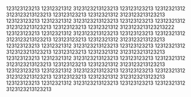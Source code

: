 123123123213
12312321312
3123123213123213
123123123213
12312321312
3123123213123213
123123123213
12312321312
3123123213123213
123123123213
12312321312
3123123213123213
123123123213
12312321312
3123123213123213
123123123213
12312321312
3123123213123213222
123123123213
12312321312
3123123213123213
123123123213
12312321312
3123123213123213
123123123213
12312321312
3123123213123213
123123123213
12312321312
3123123213123213
123123123213
12312321312
3123123213123213
123123123213
12312321312
3123123213123213
123123123213
12312321312
3123123213123213
123123123213
12312321312
3123123213123213
123123123213
12312321312
3123123213123213
123123123213
12312321312
3123123213123213
123123123213
12312321312
3123123213123213
123123123213
12312321312
3123123213123213
123123123213
12312321312
3123123213123213
123123123213
12312321312
3123123213123213
